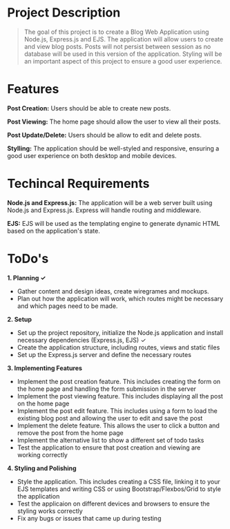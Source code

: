 
# Project Description

> The goal of this project is to create a Blog Web Application using Node.js, Express.js and EJS.
> The application will allow users to create and view blog posts. 
> Posts will not persist between session as no database will be used in this version of the application.
> Styling will be an important aspect of this project to ensure a good user experience.

# Features

**Post Creation:** Users should be able to create new posts.

**Post Viewing:** The home page should allow the user to view all their posts.

**Post Update/Delete:** Users should be allow to edit and delete posts.

**Stylling:** The application should be well-styled and responsive, ensuring a good user experience on both desktop and mobile devices.

# Techincal Requirements

**Node.js and Express.js:** The application will be a web server built using Node.js and Express.js. Express will handle routing and middleware.

**EJS:** EJS will be used as the templating engine to generate dynamic HTML based on the application's state.

# ToDo's
**1. Planning ✓**
- Gather content and design ideas, create wiregrames and mockups.
- Plan out how the application will work, which routes might be necessary and which pages need to be made.

**2. Setup**
- Set up the project repository, initialize the Node.js application and install necessary dependencies (Express.js, EJS) ✓
- Create the application structure, including routes, views and static files
- Set up the Express.js server and define the necessary routes

**3. Implementing Features**
- Implement the post creation feature. This includes creating the form on the home page and handling the form submission in the server
- Implement the post viewing feature. This includes displaying all the post on the home page
- Implement the post edit feature. This includes using a form to load the existing blog post and allowing the user to edit and save the post
- Implement the delete feature. This allows the user to click a button and remove the post from the home page
- Implement the alternative list to show a different set of todo tasks
- Test the application to ensure that post creation and viewing are working correctly

**4. Styling and Polishing**
- Style the application. This includes creating a CSS file, linking it to your EJS templates and writing CSS or using Bootstrap/Flexbos/Grid to style the application
- Test the applicaion on different devices and browsers to ensure the styling works correctly
- Fix any bugs or issues that came up during testing
